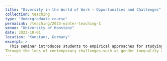 ```yaml
---
title: "Diversity in the World of Work – Opportunities and Challenges"
collection: teaching
type: "Undergraduate course"
permalink: /teaching/2023-winter-teaching-1
venue: "University of Konstanz"
date: 2023-10-01
location: "Konstanz, Germany"
excerpt: >
  This seminar introduces students to empirical approaches for studying diversity in organizational contexts. Against the backdrop of ongoing demographic and social changes, we critically examine how diversity manifests in the workplace and how it can be researched from a social science perspective. The course emphasizes the development of students' methodological skills: from formulating a compelling research question and hypotheses, to designing a suitable research study to investigate workplace inequality and inclusion.
Through the lens of contemporary challenges—such as gender inequality and underrepresentation in leadership—students learn how to connect theoretical concepts with real-world organizational dynamics and begin shaping their own research perspectives.;  **Student satisfaction:** 1.1 (scale from 1 to 5 with 1 being the best rating)"
---
```

